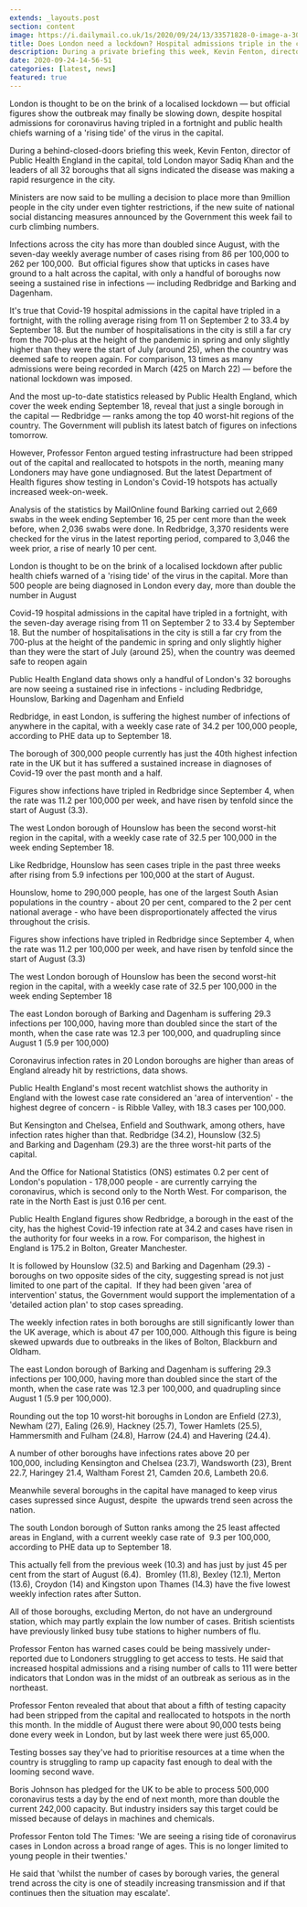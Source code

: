 ```yaml
---
extends: _layouts.post
section: content
image: https://i.dailymail.co.uk/1s/2020/09/24/13/33571828-0-image-a-30_1600952130714.jpg 
title: Does London need a lockdown? Hospital admissions triple in the capital in a fortnight 
description: During a private briefing this week, Kevin Fenton, director of Public Health England in London, told London mayor Sadiq Khan  that all signs indicated the disease was making a  resurgence in the city. 
date: 2020-09-24-14-56-51 
categories: [latest, news] 
featured: true 
--- 
```

London is thought to be on the brink of a localised lockdown — but official figures show the outbreak may finally be slowing down, despite hospital admissions for coronavirus having tripled in a fortnight and public health chiefs warning of a 'rising tide' of the virus in the capital. 

During a behind-closed-doors briefing this week, Kevin Fenton, director of Public Health England in the capital, told London mayor Sadiq Khan and the leaders of all 32 boroughs that all signs indicated the disease was making a rapid resurgence in the city.

Ministers are now said to be mulling a decision to place more than 9million people in the city under even tighter restrictions, if the new suite of national social distancing measures announced by the Government this week fail to curb climbing numbers. 

Infections across the city has more than doubled since August, with the seven-day weekly average number of cases rising from 86 per 100,000 to 262 per 100,000.  But official figures show that upticks in cases have ground to a halt across the capital, with only a handful of boroughs now seeing a sustained rise in infections — including Redbridge and Barking and Dagenham. 

It's true that Covid-19 hospital admissions in the capital have tripled in a fortnight, with the rolling average rising from 11 on September 2 to 33.4 by September 18. But the number of hospitalisations in the city is still a far cry from the 700-plus at the height of the pandemic in spring and only slightly higher than they were the start of July (around 25), when the country was deemed safe to reopen again. For comparison, 13 times as many admissions were being recorded in March (425 on March 22) — before the national lockdown was imposed.

And the most up-to-date statistics released by Public Health England, which cover the week ending September 18, reveal that just a single borough in the capital — Redbridge — ranks among the top 40 worst-hit regions of the country. The Government will publish its latest batch of figures on infections tomorrow.

However, Professor Fenton argued testing infrastructure had been stripped out of the capital and reallocated to hotspots in the north, meaning many Londoners may have gone undiagnosed. But the latest Department of Health figures show testing in London's Covid-19 hotspots has actually increased week-on-week.

Analysis of the statistics by MailOnline found Barking carried out 2,669 swabs in the week ending September 16, 25 per cent more than the week before, when 2,036 swabs were done. In Redbridge, 3,370 residents were checked for the virus in the latest reporting period, compared to 3,046 the week prior, a rise of nearly 10 per cent. 

London is thought to be on the brink of a localised lockdown after public health chiefs warned of a 'rising tide' of the virus in the capital. More than 500 people are being diagnosed in London every day, more than double the number in August

Covid-19 hospital admissions in the capital have tripled in a fortnight, with the seven-day average rising from 11 on September 2 to 33.4 by September 18. But the number of hospitalisations in the city is still a far cry from the 700-plus at the height of the pandemic in spring and only slightly higher than they were the start of July (around 25), when the country was deemed safe to reopen again

Public Health England data shows only a handful of London's 32 boroughs are now seeing a sustained rise in infections - including Redbridge, Hounslow, Barking and Dagenham and Enfield

Redbridge, in east London, is suffering the highest number of infections of anywhere in the capital, with a weekly case rate of 34.2 per 100,000 people, according to PHE data up to September 18.

The borough of 300,000 people currently has just the 40th highest infection rate in the UK but it has suffered a sustained increase in diagnoses of Covid-19 over the past month and a half.

Figures show infections have tripled in Redbridge since September 4, when the rate was 11.2 per 100,000 per week, and have risen by tenfold since the start of August (3.3).

The west London borough of Hounslow has been the second worst-hit region in the capital, with a weekly case rate of 32.5 per 100,000 in the week ending September 18.

Like Redbridge, Hounslow has seen cases triple in the past three weeks after rising from 5.9 infections per 100,000 at the start of August.

Hounslow, home to 290,000 people, has one of the largest South Asian populations in the country - about 20 per cent, compared to the 2 per cent national average - who have been disproportionately affected the virus throughout the crisis.

Figures show infections have tripled in Redbridge since September 4, when the rate was 11.2 per 100,000 per week, and have risen by tenfold since the start of August (3.3)

The west London borough of Hounslow has been the second worst-hit region in the capital, with a weekly case rate of 32.5 per 100,000 in the week ending September 18

The east London borough of Barking and Dagenham is suffering 29.3 infections per 100,000, having more than doubled since the start of the month, when the case rate was 12.3 per 100,000, and quadrupling since August 1 (5.9 per 100,000)

Coronavirus infection rates in 20 London boroughs are higher than areas of England already hit by restrictions, data shows.

Public Health England's most recent watchlist shows the authority in England with the lowest case rate considered an 'area of intervention' - the highest degree of concern - is Ribble Valley, with 18.3 cases per 100,000.

But Kensington and Chelsea, Enfield and Southwark, among others, have infection rates higher than that. Redbridge (34.2), Hounslow (32.5) and Barking and Dagenham (29.3) are the three worst-hit parts of the capital. 

And the Office for National Statistics (ONS) estimates 0.2 per cent of London's population - 178,000 people - are currently carrying the coronavirus, which is second only to the North West. For comparison, the rate in the North East is just 0.16 per cent.   

Public Health England figures show Redbridge, a borough in the east of the city, has the highest Covid-19 infection rate at 34.2 and cases have risen in the authority for four weeks in a row. For comparison, the highest in England is 175.2 in Bolton, Greater Manchester. 

It is followed by Hounslow (32.5) and Barking and Dagenham (29.3) - boroughs on two opposite sides of the city, suggesting spread is not just limited to one part of the capital.  If they had been given 'area of intervention' status, the Government would support the implementation of a 'detailed action plan' to stop cases spreading. 

The weekly infection rates in both boroughs are still significantly lower than the UK average, which is about 47 per 100,000. Although this figure is being skewed upwards due to outbreaks in the likes of Bolton, Blackburn and Oldham.

The east London borough of Barking and Dagenham is suffering 29.3 infections per 100,000, having more than doubled since the start of the month, when the case rate was 12.3 per 100,000, and quadrupling since August 1 (5.9 per 100,000).

Rounding out the top 10 worst-hit boroughs in London are Enfield (27.3), Newham (27), Ealing (26.9), Hackney (25.7), Tower Hamlets (25.5), Hammersmith and Fulham (24.8), Harrow (24.4) and Havering (24.4).

A number of other boroughs have infections rates above 20 per 100,000, including Kensington and Chelsea (23.7), Wandsworth (23), Brent 22.7, Haringey 21.4, Waltham Forest 21, Camden 20.6, Lambeth 20.6.    

Meanwhile several boroughs in the capital have managed to keep virus cases supressed since August, despite  the upwards trend seen across the nation. 

The south London borough of Sutton ranks among the 25 least affected areas in England, with a current weekly case rate of  9.3 per 100,000, according to PHE data up to September 18.

This actually fell from the previous week (10.3) and has just by just 45 per cent from the start of August (6.4).  Bromley (11.8), Bexley (12.1), Merton (13.6), Croydon (14) and Kingston upon Thames (14.3) have the five lowest weekly infection rates after Sutton.

All of those boroughs, excluding Merton, do not have an underground station, which may partly explain the low number of cases. British scientists have previously linked busy tube stations to higher numbers of flu.

Professor Fenton has warned cases could be being massively under-reported due to Londoners struggling to get access to tests. He said that increased hospital admissions and a rising number of calls to 111 were better indicators that London was in the midst of an outbreak as serious as in the northeast.

Professor Fenton revealed that about that about a fifth of testing capacity had been stripped from the capital and reallocated to hotspots in the north this month. In the middle of August there were about 90,000 tests being done every week in London, but by last week there were just 65,000. 

Testing bosses say they've had to prioritise resources at a time when the country is struggling to ramp up capacity fast enough to deal with the looming second wave. 

Boris Johnson has pledged for the UK to be able to process 500,000 coronavirus tests a day by the end of next month, more than double the current 242,000 capacity. But industry insiders say this target could be missed because of delays in machines and chemicals.

Professor Fenton told The Times: 'We are seeing a rising tide of coronavirus cases in London across a broad range of ages. This is no longer limited to young people in their twenties.' 

He said that 'whilst the number of cases by borough varies, the general trend across the city is one of steadily increasing transmission and if that continues then the situation may escalate'.   




























































